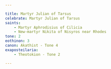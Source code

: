 ```yaml
---

title: Martyr Julian of Tarsus
celebrate: Martyr Julian of Tarsus
saints:
    - Martyr Aphrodisius of Cilicia
    - New-martyr Nikita of Nisyros near Rhodes
tone: 2
eothinon: 3
canon: Akathist - Tone 4
exaposteilaria:
    - Theotokion - Tone 2

---
```


